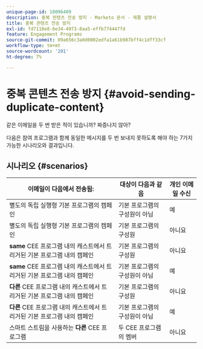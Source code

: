 ```yaml
---
unique-page-id: 10096409
description: 중복 컨텐츠 전송 방지 - Marketo 문서 - 제품 설명서
title: 중복 콘텐츠 전송 방지
exl-id: fd7118e8-6e34-4973-8aa5-effb774447fd
feature: Engagement Programs
source-git-commit: 09a656c3a0d0002edfa1a61b987bff4c1dff33cf
workflow-type: tm+mt
source-wordcount: '201'
ht-degree: 7%

---
```


# 중복 콘텐츠 전송 방지 {#avoid-sending-duplicate-content}

같은 이메일을 두 번 받은 적이 있습니까? 짜증나지 않아?

다음은 참여 프로그램과 함께 동일한 메시지를 두 번 보내지 못하도록 해야 하는 7가지 가능한 시나리오와 결과입니다.

## 시나리오 {#scenarios}

| 이메일이 다음에서 전송됨: | 대상이 다음과 같음 | 개인 이메일 수신 |
|---|---|---|
| 별도의 독립 실행형 기본 프로그램의 캠페인 | 기본 프로그램의 구성원이 아님 | 예 |
| 별도의 독립 실행형 기본 프로그램의 캠페인 | 기본 프로그램의 구성원 | 아니요 |
| **same** CEE 프로그램 내의 캐스트에서 트리거된 기본 프로그램 내의 캠페인 | 기본 프로그램의 구성원 | 아니요 |
| **same** CEE 프로그램 내의 캐스트에서 트리거된 기본 프로그램 내의 캠페인 | 기본 프로그램의 구성원이 아님 | 예 |
| **다른** CEE 프로그램 내의 캐스트에서 트리거된 기본 프로그램 내의 캠페인 | 기본 프로그램의 구성원 | 아니요 |
| **다른** CEE 프로그램 내의 캐스트에서 트리거된 기본 프로그램 내의 캠페인 | 기본 프로그램의 구성원이 아님 | 예 |
| 스마트 스트림을 사용하는 **다른** CEE 프로그램 | 두 CEE 프로그램의 멤버 | 아니요 |
